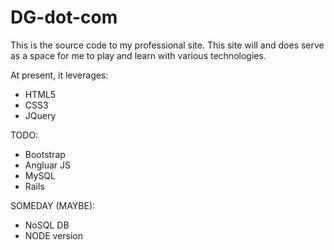 # DG-dot-com
This is the source code to my professional site. This site will and does serve as a space for me to play and learn with various technologies.

At present, it leverages:
- HTML5
- CSS3
- JQuery

TODO:
- Bootstrap
- Angluar JS
- MySQL
- Rails

SOMEDAY (MAYBE):
- NoSQL DB
- NODE version
